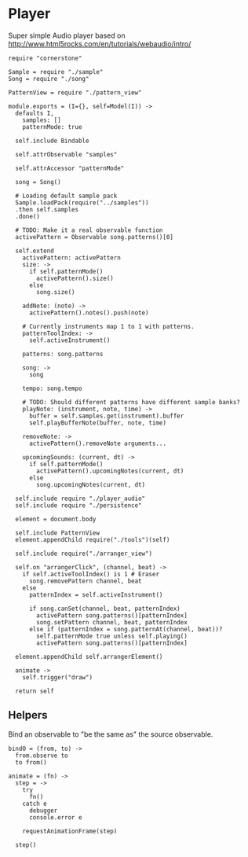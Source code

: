 Player
======

Super simple Audio player based on http://www.html5rocks.com/en/tutorials/webaudio/intro/

    require "cornerstone"

    Sample = require "./sample"
    Song = require "./song"

    PatternView = require "./pattern_view"

    module.exports = (I={}, self=Model(I)) ->
      defaults I,
        samples: []
        patternMode: true

      self.include Bindable

      self.attrObservable "samples"

      self.attrAccessor "patternMode"

      song = Song()

      # Loading default sample pack
      Sample.loadPack(require("../samples"))
      .then self.samples
      .done()

      # TODO: Make it a real observable function
      activePattern = Observable song.patterns()[0]

      self.extend
        activePattern: activePattern
        size: ->
          if self.patternMode()
            activePattern().size()
          else
            song.size()

        addNote: (note) ->
          activePattern().notes().push(note)

        # Currently instruments map 1 to 1 with patterns.
        patternToolIndex: ->
          self.activeInstrument()

        patterns: song.patterns

        song: ->
          song

        tempo: song.tempo

        # TODO: Should different patterns have different sample banks?
        playNote: (instrument, note, time) ->
          buffer = self.samples.get(instrument).buffer
          self.playBufferNote(buffer, note, time)

        removeNote: ->
          activePattern().removeNote arguments...

        upcomingSounds: (current, dt) ->
          if self.patternMode()
            activePattern().upcomingNotes(current, dt)
          else
            song.upcomingNotes(current, dt)

      self.include require "./player_audio"
      self.include require "./persistence"

      element = document.body

      self.include PatternView
      element.appendChild require("./tools")(self)

      self.include require("./arranger_view")

      self.on "arrangerClick", (channel, beat) ->
        if self.activeToolIndex() is 1 # Eraser
          song.removePattern channel, beat
        else
          patternIndex = self.activeInstrument()

          if song.canSet(channel, beat, patternIndex)
            activePattern song.patterns()[patternIndex]
            song.setPattern channel, beat, patternIndex
          else if (patternIndex = song.patternAt(channel, beat))?
            self.patternMode true unless self.playing()
            activePattern song.patterns()[patternIndex]

      element.appendChild self.arrangerElement()

      animate ->
        self.trigger("draw")

      return self

Helpers
-------

Bind an observable to "be the same as" the source observable.

    bindO = (from, to) ->
      from.observe to
      to from()

    animate = (fn) ->
      step = ->
        try
          fn()
        catch e
          debugger
          console.error e

        requestAnimationFrame(step)

      step()
